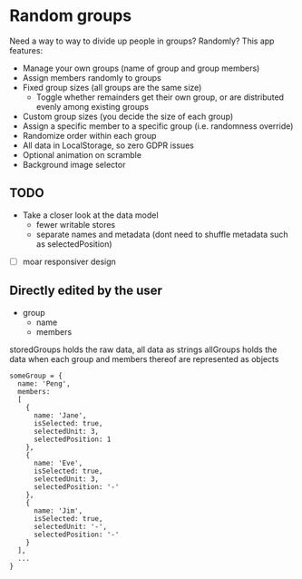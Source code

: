 # Random groups

Need a way to way to divide up people in groups? Randomly? This app features:

- Manage your own groups (name of group and group members)
- Assign members randomly to groups
- Fixed group sizes (all groups are the same size)
  - Toggle whether remainders get their own group, or are distributed evenly among existing groups
- Custom group sizes (you decide the size of each group)
- Assign a specific member to a specific group (i.e. randomness override)
- Randomize order within each group
- All data in LocalStorage, so zero GDPR issues
- Optional animation on scramble
- Background image selector

## TODO

- Take a closer look at the data model
  - fewer writable stores
  - separate names and metadata (dont need to shuffle metadata such as selectedPosition)
- [ ] moar responsiver design

## Directly edited by the user

- group
  - name
  - members

storedGroups holds the raw data, all data as strings
allGroups holds the data when each group and members thereof are represented as objects

```
someGroup = {
  name: 'Peng',
  members:
  [
    {
      name: 'Jane',
      isSelected: true,
      selectedUnit: 3,
      selectedPosition: 1
    },
    {
      name: 'Eve',
      isSelected: true,
      selectedUnit: 3,
      selectedPosition: '-'
    },
    {
      name: 'Jim',
      isSelected: true,
      selectedUnit: '-',
      selectedPosition: '-'
    }
  ],
  ...
}
```
